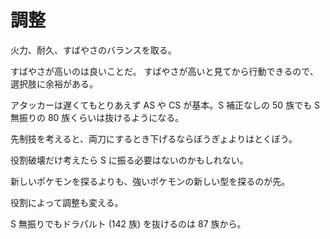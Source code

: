 # 調整

火力、耐久、すばやさのバランスを取る。

すばやさが高いのは良いことだ。
すばやさが高いと見てから行動できるので、選択肢に余裕がある。

アタッカーは遅くてもとりあえず AS や CS が基本。S 補正なしの 50 族でも S 無振りの 80 族くらいは抜けるようになる。

先制技を考えると、両刀にするとき下げるならぼうぎょよりはとくぼう。

役割破壊だけ考えたら S に振る必要はないのかもしれない。

新しいポケモンを探るよりも、強いポケモンの新しい型を探るのが先。

役割によって調整も変える。

S 無振りでもドラパルト (142 族) を抜けるのは 87 族から。
